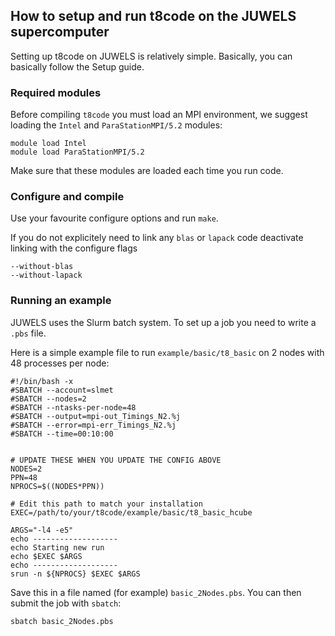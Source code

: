 ## How to setup and run t8code on the JUWELS supercomputer

Setting up t8code on JUWELS is relatively simple. Basically, you can basically follow the Setup guide.

### Required modules

Before compiling `t8code` you must load an MPI environment, we suggest loading the `Intel` and `ParaStationMPI/5.2` modules:

```
module load Intel
module load ParaStationMPI/5.2
```

Make sure that these modules are loaded each time you run code.

### Configure and compile

Use your favourite configure options and run `make`.

If you do not explicitely need to link any `blas` or `lapack` code deactivate linking with the configure flags
```
--without-blas
--without-lapack
```

### Running an example

JUWELS uses the Slurm batch system. To set up a job you need to write a `.pbs` file.

Here is a simple example file to run `example/basic/t8_basic` on 2 nodes with 48 processes per node:

```
#!/bin/bash -x
#SBATCH --account=slmet
#SBATCH --nodes=2
#SBATCH --ntasks-per-node=48
#SBATCH --output=mpi-out_Timings_N2.%j
#SBATCH --error=mpi-err_Timings_N2.%j
#SBATCH --time=00:10:00


# UPDATE THESE WHEN YOU UPDATE THE CONFIG ABOVE
NODES=2
PPN=48
NPROCS=$((NODES*PPN))

# Edit this path to match your installation
EXEC=/path/to/your/t8code/example/basic/t8_basic_hcube

ARGS="-l4 -e5"
echo -------------------
echo Starting new run
echo $EXEC $ARGS
echo -------------------
srun -n ${NPROCS} $EXEC $ARGS
```

Save this in a file named (for example) `basic_2Nodes.pbs`.
You can then submit the job with `sbatch`:

```
sbatch basic_2Nodes.pbs
```


